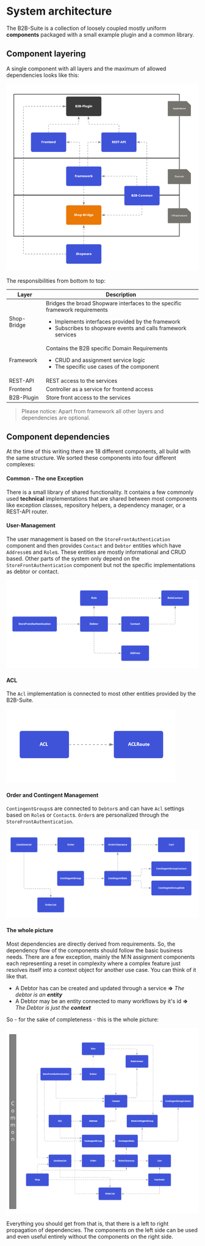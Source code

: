 # System architecture

The B2B-Suite is a collection of loosely coupled mostly uniform **components** packaged with a small example plugin and a common library.

## Component layering

A single component with all layers and the maximum of allowed dependencies looks like this:

![image](../../../../../.gitbook/assets/b2b-architecture-component.png)

The responsibilities from bottom to top:

| Layer       | Description                                                                                                                                                                                                      |
|-------------|------------------------------------------------------------------------------------------------------------------------------------------------------------------------------------------------------------------|
| Shop-Bridge | Bridges the broad Shopware interfaces to the specific framework requirements <ul><li>Implements interfaces provided by the framework</li><li>Subscribes to shopware events and calls framework services</li></ul> |
| Framework   | Contains the B2B specific Domain Requirements <ul><li>CRUD and assignment service logic</li><li>The specific use cases of the component</li></ul>                                                                  |
| REST-API    | REST access to the services                                                                                                                                                                                      |
| Frontend    | Controller as a service for frontend access                                                                                                                                                                      |
| B2B-Plugin  | Store front access to the services                                                                                                                                                                               |

> Please notice: Apart from framework all other layers and dependencies are optional.

## Component dependencies

At the time of this writing there are 18 different components, all build with the same structure. We sorted these components into four different complexes:

#### Common - The one Exception

There is a small library of shared functionality. It contains a few commonly used **technical** implementations that are shared between most components like exception classes, repository helpers, a dependency manager, or a REST-API router.

#### User-Management

The user management is based on the `StoreFrontAuthentication` component and then provides `Contact` and `Debtor` entities which have `Address`es and `Role`s. These entities are mostly informational and CRUD based. Other parts of the system only depend on the `StoreFrontAuthentication` component but not the specific implementations as debtor or contact.

![image](../../../../../.gitbook/assets/b2b-architecture-users.png)

#### ACL

The `Acl` implementation is connected to most other entities provided by the B2B-Suite.

![image](../../../../../.gitbook/assets/b2b-architecture-acl.png)

#### Order and Contingent Management

`ContingentGroups`s are connected to `Debtor`s and can have `Acl` settings based on `Role`s or `Contact`s. `Order`s are personalized through the `StoreFrontAuthentication`.

![image](../../../../../.gitbook/assets/b2b-architecture-order.png)

#### The whole picture

Most dependencies are directly derived from requirements. So, the dependency flow of the components should follow the basic business needs. There are a few exception, mainly the M:N assignment components each representing a reset in complexity where a complex feature just resolves itself into a context object for another use case. You can think of it like that.

* A Debtor has can be created and updated through a service **=>** _The debtor is an **entity**_
* A Debtor may be an entity connected to many workflows by it's id **=>** _The Debtor is just the **context**_

So - for the sake of completeness - this is the whole picture:

![image](../../../../../.gitbook/assets/b2b-architecture-components-complete.png)

Everything you should get from that is, that there is a left to right propagation of dependencies. The components on the left side can be used and even useful entirely without the components on the right side.
